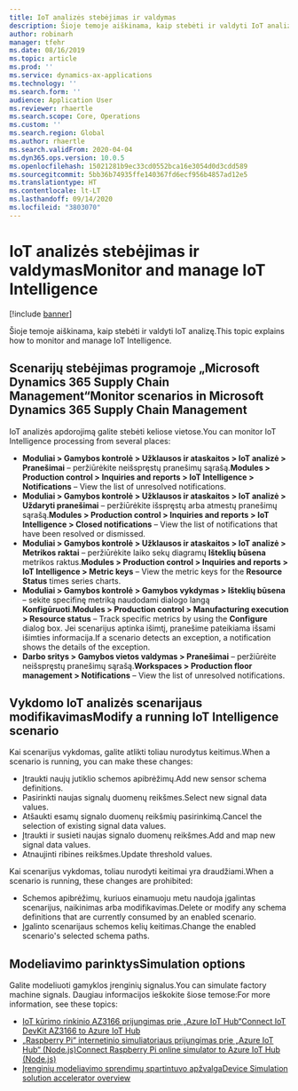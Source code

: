 ```yaml
---
title: IoT analizės stebėjimas ir valdymas
description: Šioje temoje aiškinama, kaip stebėti ir valdyti IoT analizę.
author: robinarh
manager: tfehr
ms.date: 08/16/2019
ms.topic: article
ms.prod: ''
ms.service: dynamics-ax-applications
ms.technology: ''
ms.search.form: ''
audience: Application User
ms.reviewer: rhaertle
ms.search.scope: Core, Operations
ms.custom: ''
ms.search.region: Global
ms.author: rhaertle
ms.search.validFrom: 2020-04-04
ms.dyn365.ops.version: 10.0.5
ms.openlocfilehash: 15021281b9ec33cd0552bca16e3054d0d3cdd589
ms.sourcegitcommit: 5bb36b74935ffe140367fd6ecf956b4857ad12e5
ms.translationtype: HT
ms.contentlocale: lt-LT
ms.lasthandoff: 09/14/2020
ms.locfileid: "3803070"
---
```

# <a name="monitor-and-manage-iot-intelligence"></a><span data-ttu-id="0f073-103">IoT analizės stebėjimas ir valdymas</span><span class="sxs-lookup"><span data-stu-id="0f073-103">Monitor and manage IoT Intelligence</span></span>

[!include [banner](../../includes/banner.md)]

<span data-ttu-id="0f073-104">Šioje temoje aiškinama, kaip stebėti ir valdyti IoT analizę.</span><span class="sxs-lookup"><span data-stu-id="0f073-104">This topic explains how to monitor and manage IoT Intelligence.</span></span>

## <a name="monitor-scenarios-in-microsoft-dynamics-365-supply-chain-management"></a><a id="monitor-scenarios"></a><span data-ttu-id="0f073-105">Scenarijų stebėjimas programoje „Microsoft Dynamics 365 Supply Chain Management“</span><span class="sxs-lookup"><span data-stu-id="0f073-105">Monitor scenarios in Microsoft Dynamics 365 Supply Chain Management</span></span>

<span data-ttu-id="0f073-106">IoT analizės apdorojimą galite stebėti keliose vietose.</span><span class="sxs-lookup"><span data-stu-id="0f073-106">You can monitor IoT Intelligence processing from several places:</span></span>

+ <span data-ttu-id="0f073-107">**Moduliai \> Gamybos kontrolė \> Užklausos ir ataskaitos \> IoT analizė \> Pranešimai** – peržiūrėkite neišspręstų pranešimų sąrašą.</span><span class="sxs-lookup"><span data-stu-id="0f073-107">**Modules \> Production control \> Inquiries and reports \> IoT Intelligence \> Notifications** – View the list of unresolved notifications.</span></span>
+ <span data-ttu-id="0f073-108">**Moduliai \> Gamybos kontrolė \> Užklausos ir ataskaitos \> IoT analizė \> Uždaryti pranešimai** – peržiūrėkite išspręstų arba atmestų pranešimų sąrašą.</span><span class="sxs-lookup"><span data-stu-id="0f073-108">**Modules \> Production control \> Inquiries and reports \> IoT Intelligence \> Closed notifications** – View the list of notifications that have been resolved or dismissed.</span></span>
+ <span data-ttu-id="0f073-109">**Moduliai \> Gamybos kontrolė \> Užklausos ir ataskaitos \> IoT analizė \> Metrikos raktai** – peržiūrėkite laiko sekų diagramų **Išteklių būsena** metrikos raktus.</span><span class="sxs-lookup"><span data-stu-id="0f073-109">**Modules \> Production control \> Inquiries and reports \> IoT Intelligence \> Metric keys** – View the metric keys for the **Resource Status** times series charts.</span></span>
+ <span data-ttu-id="0f073-110">**Moduliai \> Gamybos kontrolė \> Gamybos vykdymas \> Išteklių būsena** – sekite specifinę metriką naudodami dialogo langą **Konfigūruoti**.</span><span class="sxs-lookup"><span data-stu-id="0f073-110">**Modules \> Production control \> Manufacturing execution \> Resource status** – Track specific metrics by using the **Configure** dialog box.</span></span> <span data-ttu-id="0f073-111">Jei scenarijus aptinka išimtį, pranešime pateikiama išsami išimties informacija.</span><span class="sxs-lookup"><span data-stu-id="0f073-111">If a scenario detects an exception, a notification shows the details of the exception.</span></span>
+ <span data-ttu-id="0f073-112">**Darbo sritys \> Gamybos vietos valdymas \> Pranešimai** – peržiūrėite neišspręstų pranešimų sąrašą.</span><span class="sxs-lookup"><span data-stu-id="0f073-112">**Workspaces \> Production floor management \> Notifications** – View the list of unresolved notifications.</span></span>

## <a name="modify-a-running-iot-intelligence-scenario"></a><span data-ttu-id="0f073-113">Vykdomo IoT analizės scenarijaus modifikavimas</span><span class="sxs-lookup"><span data-stu-id="0f073-113">Modify a running IoT Intelligence scenario</span></span>

<span data-ttu-id="0f073-114">Kai scenarijus vykdomas, galite atlikti toliau nurodytus keitimus.</span><span class="sxs-lookup"><span data-stu-id="0f073-114">When a scenario is running, you can make these changes:</span></span>

+ <span data-ttu-id="0f073-115">Įtraukti naujų jutiklio schemos apibrėžimų.</span><span class="sxs-lookup"><span data-stu-id="0f073-115">Add new sensor schema definitions.</span></span>
+ <span data-ttu-id="0f073-116">Pasirinkti naujas signalų duomenų reikšmes.</span><span class="sxs-lookup"><span data-stu-id="0f073-116">Select new signal data values.</span></span>
+ <span data-ttu-id="0f073-117">Atšaukti esamų signalo duomenų reikšmių pasirinkimą.</span><span class="sxs-lookup"><span data-stu-id="0f073-117">Cancel the selection of existing signal data values.</span></span>
+ <span data-ttu-id="0f073-118">Įtraukti ir susieti naujas signalo duomenų reikšmes.</span><span class="sxs-lookup"><span data-stu-id="0f073-118">Add and map new signal data values.</span></span>
+ <span data-ttu-id="0f073-119">Atnaujinti ribines reikšmes.</span><span class="sxs-lookup"><span data-stu-id="0f073-119">Update threshold values.</span></span>

<span data-ttu-id="0f073-120">Kai scenarijus vykdomas, toliau nurodyti keitimai yra draudžiami.</span><span class="sxs-lookup"><span data-stu-id="0f073-120">When a scenario is running, these changes are prohibited:</span></span>

+ <span data-ttu-id="0f073-121">Schemos apibrėžimų, kuriuos einamuoju metu naudoja įgalintas scenarijus, naikinimas arba modifikavimas.</span><span class="sxs-lookup"><span data-stu-id="0f073-121">Delete or modify any schema definitions that are currently consumed by an enabled scenario.</span></span>
+ <span data-ttu-id="0f073-122">Įgalinto scenarijaus schemos kelių keitimas.</span><span class="sxs-lookup"><span data-stu-id="0f073-122">Change the enabled scenario's selected schema paths.</span></span>

## <a name="simulation-options"></a><span data-ttu-id="0f073-123">Modeliavimo parinktys</span><span class="sxs-lookup"><span data-stu-id="0f073-123">Simulation options</span></span>

<span data-ttu-id="0f073-124">Galite modeliuoti gamyklos įrenginių signalus.</span><span class="sxs-lookup"><span data-stu-id="0f073-124">You can simulate factory machine signals.</span></span> <span data-ttu-id="0f073-125">Daugiau informacijos ieškokite šiose temose:</span><span class="sxs-lookup"><span data-stu-id="0f073-125">For more information, see these topics:</span></span>

+ [<span data-ttu-id="0f073-126">IoT kūrimo rinkinio AZ3166 prijungimas prie „Azure IoT Hub“</span><span class="sxs-lookup"><span data-stu-id="0f073-126">Connect IoT DevKit AZ3166 to Azure IoT Hub</span></span>](https://docs.microsoft.com/azure/iot-hub/iot-hub-arduino-iot-devkit-az3166-get-started)
+ [<span data-ttu-id="0f073-127">„Raspberry Pi“ internetinio simuliatoriaus prijungimas prie „Azure IoT Hub“ (Node.js)</span><span class="sxs-lookup"><span data-stu-id="0f073-127">Connect Raspberry Pi online simulator to Azure IoT Hub (Node.js)</span></span>](https://docs.microsoft.com/azure/iot-hub/iot-hub-raspberry-pi-web-simulator-get-started)
+ [<span data-ttu-id="0f073-128">Įrenginių modeliavimo sprendimų spartintuvo apžvalga</span><span class="sxs-lookup"><span data-stu-id="0f073-128">Device Simulation solution accelerator overview</span></span>](https://docs.microsoft.com/azure/iot-accelerators/iot-accelerators-device-simulation-overview)
